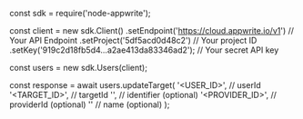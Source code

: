 const sdk = require('node-appwrite');

const client = new sdk.Client()
    .setEndpoint('https://cloud.appwrite.io/v1') // Your API Endpoint
    .setProject('5df5acd0d48c2') // Your project ID
    .setKey('919c2d18fb5d4...a2ae413da83346ad2'); // Your secret API key

const users = new sdk.Users(client);

const response = await users.updateTarget(
    '<USER_ID>', // userId
    '<TARGET_ID>', // targetId
    '<IDENTIFIER>', // identifier (optional)
    '<PROVIDER_ID>', // providerId (optional)
    '<NAME>' // name (optional)
);
